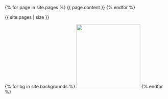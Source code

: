 {% for page in site.pages %}
  {{ page.content }}
{% endfor %}

{{ site.pages | size }}

{% for bg in site.backgrounds %}
  <a href="{{ bg.link }}"><img src="{{ bg.src }}" height=200 /></a>
{% endfor %}
